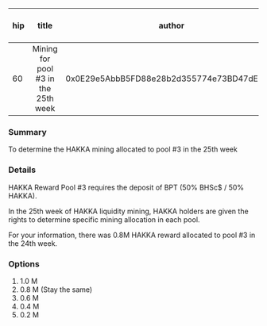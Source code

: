 | hip | title | author | created | duration | Snapshot Block Number |
|----------|:----------:|:----------:|:----------:|:----------:|:----------:|
| 60 | Mining for pool #3 in the 25th week | 0x0E29e5AbbB5FD88e28b2d355774e73BD47dE3bcd | 2021-02-16 13:00 | 1 | 11868629 |


### Summary
To determine the HAKKA mining allocated to pool #3 in the 25th week

### Details

HAKKA Reward Pool #3 requires the deposit of BPT (50% BHSc$ / 50% HAKKA).

In the 25th week of HAKKA liquidity mining, HAKKA holders are given the rights to determine specific mining allocation in each pool.

For your information, there was 0.8M HAKKA reward allocated to pool #3 in the 24th week.

### Options
1. 1.0 M
2. 0.8 M (Stay the same) 
3. 0.6 M
4. 0.4 M
5. 0.2 M
